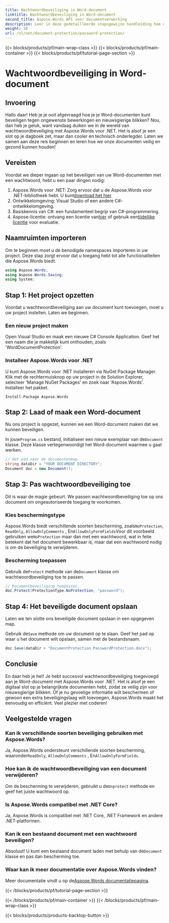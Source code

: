 ```yaml
---
title: Wachtwoordbeveiliging in Word-document
linktitle: Wachtwoordbeveiliging in Word-document
second_title: Aspose.Words API voor documentverwerking
description: Leer in deze gedetailleerde stapsgewijze handleiding hoe u uw Word-documenten met wachtwoordbeveiliging kunt beveiligen met Aspose.Words voor .NET.
weight: 10
url: /nl/net/document-protection/password-protection/
---
```


{{< blocks/products/pf/main-wrap-class >}}
{{< blocks/products/pf/main-container >}}
{{< blocks/products/pf/tutorial-page-section >}}

# Wachtwoordbeveiliging in Word-document

## Invoering

Hallo daar! Heb je je ooit afgevraagd hoe je je Word-documenten kunt beveiligen tegen ongewenste bewerkingen en nieuwsgierige blikken? Nou, dan heb je geluk, want vandaag duiken we in de wereld van wachtwoordbeveiliging met Aspose.Words voor .NET. Het is alsof je een slot op je dagboek zet, maar dan cooler en technisch onderlegder. Laten we samen aan deze reis beginnen en leren hoe we onze documenten veilig en gezond kunnen houden!

## Vereisten

Voordat we dieper ingaan op het beveiligen van uw Word-documenten met een wachtwoord, hebt u een paar dingen nodig:

1.  Aspose.Words voor .NET: Zorg ervoor dat u de Aspose.Words voor .NET-bibliotheek hebt. U kunt[download het hier](https://releases.aspose.com/words/net/).
2. Ontwikkelomgeving: Visual Studio of een andere C#-ontwikkelomgeving.
3. Basiskennis van C#: een fundamenteel begrip van C#-programmering.
4.  Aspose-licentie: ontvang een licentie van[hier](https://purchase.aspose.com/buy) of gebruik een[tijdelijke licentie](https://purchase.aspose.com/temporary-license/) voor evaluatie.

## Naamruimten importeren

Om te beginnen moet u de benodigde namespaces importeren in uw project. Deze stap zorgt ervoor dat u toegang hebt tot alle functionaliteiten die Aspose.Words biedt.

```csharp
using Aspose.Words;
using Aspose.Words.Saving;
using System;
```

## Stap 1: Het project opzetten

Voordat u wachtwoordbeveiliging aan uw document kunt toevoegen, moet u uw project instellen. Laten we beginnen.

### Een nieuw project maken

Open Visual Studio en maak een nieuwe C# Console Application. Geef het een naam die je makkelijk kunt onthouden, zoals 'WordDocumentProtection'.

### Installeer Aspose.Words voor .NET

U kunt Aspose.Words voor .NET installeren via NuGet Package Manager. Klik met de rechtermuisknop op uw project in de Solution Explorer, selecteer 'Manage NuGet Packages' en zoek naar 'Aspose.Words'. Installeer het pakket.

```shell
Install-Package Aspose.Words
```

## Stap 2: Laad of maak een Word-document

Nu ons project is opgezet, kunnen we een Word-document maken dat we kunnen beveiligen.

 In jouw`Program.cs` bestand, initialiseer een nieuw exemplaar van de`Document` klasse. Deze klasse vertegenwoordigt het Word-document waarmee u gaat werken.

```csharp
// Het pad naar de documentenmap.
string dataDir = "YOUR DOCUMENT DIRECTORY";
Document doc = new Document();
```

## Stap 3: Pas wachtwoordbeveiliging toe

Dit is waar de magie gebeurt. We passen wachtwoordbeveiliging toe op ons document om ongeautoriseerde toegang te voorkomen.

### Kies beschermingstype

 Aspose.Words biedt verschillende soorten bescherming, zoals`NoProtection`, `ReadOnly`, `AllowOnlyComments` , En`AllowOnlyFormFields`Voor dit voorbeeld gebruiken we`NoProtection` maar dan met een wachtwoord, wat in feite betekent dat het document bewerkbaar is, maar dat een wachtwoord nodig is om de beveiliging te verwijderen.

### Bescherming toepassen

 Gebruik de`Protect` methode van de`Document` klasse om wachtwoordbeveiliging toe te passen. 

```csharp
// Documentbeveiliging toepassen.
doc.Protect(ProtectionType.NoProtection, "password");
```

## Stap 4: Het beveiligde document opslaan

Laten we ten slotte ons beveiligde document opslaan in een opgegeven map.


 Gebruik de`Save` methode om uw document op te slaan. Geef het pad op waar u het document wilt opslaan, samen met de bestandsnaam.

```csharp
doc.Save(dataDir + "DocumentProtection.PasswordProtection.docx");
```

## Conclusie

En daar heb je het! Je hebt succesvol wachtwoordbeveiliging toegevoegd aan je Word-document met Aspose.Words voor .NET. Het is alsof je een digitaal slot op je belangrijkste documenten hebt, zodat ze veilig zijn voor nieuwsgierige blikken. Of je nu gevoelige informatie wilt beschermen of gewoon een extra beveiligingslaag wilt toevoegen, Aspose.Words maakt het eenvoudig en efficiënt. Veel plezier met coderen!

## Veelgestelde vragen

### Kan ik verschillende soorten beveiliging gebruiken met Aspose.Words?

Ja, Aspose.Words ondersteunt verschillende soorten bescherming, waaronder`ReadOnly`, `AllowOnlyComments` , En`AllowOnlyFormFields`.

### Hoe kan ik de wachtwoordbeveiliging van een document verwijderen?

 Om de bescherming te verwijderen, gebruikt u de`Unprotect` methode en geef het juiste wachtwoord op.

### Is Aspose.Words compatibel met .NET Core?

Ja, Aspose.Words is compatibel met .NET Core, .NET Framework en andere .NET-platformen.

### Kan ik een bestaand document met een wachtwoord beveiligen?

 Absoluut! U kunt een bestaand document laden met behulp van de`Document` klasse en pas dan bescherming toe.

### Waar kan ik meer documentatie over Aspose.Words vinden?

 Meer documentatie vindt u op de[Aspose.Words documentatiepagina](https://reference.aspose.com/words/net/).

{{< /blocks/products/pf/tutorial-page-section >}}

{{< /blocks/products/pf/main-container >}}
{{< /blocks/products/pf/main-wrap-class >}}

{{< blocks/products/products-backtop-button >}}
